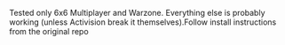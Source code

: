 Tested only 6x6 Multiplayer and Warzone. Everything else is probably working (unless Activision break it themselves).Follow install instructions from the original repo
